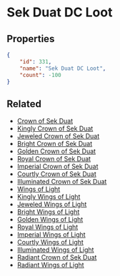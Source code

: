 # Sek Duat DC Loot

<no description available>

## Properties

```json
{
    "id": 331,
    "name": "Sek Duat DC Loot",
    "count": -100
}
```

## Related

- [Crown of Sek Duat](../items/9445-crown-of-sek-duat.md)
- [Kingly Crown of Sek Duat](../items/9446-kingly-crown-of-sek-duat.md)
- [Jeweled Crown of Sek Duat](../items/9447-jeweled-crown-of-sek-duat.md)
- [Bright Crown of Sek Duat](../items/9448-bright-crown-of-sek-duat.md)
- [Golden Crown of Sek Duat](../items/9449-golden-crown-of-sek-duat.md)
- [Royal Crown of Sek Duat](../items/9450-royal-crown-of-sek-duat.md)
- [Imperial Crown of Sek Duat](../items/9451-imperial-crown-of-sek-duat.md)
- [Courtly Crown of Sek Duat](../items/9452-courtly-crown-of-sek-duat.md)
- [Illuminated Crown of Sek Duat](../items/9453-illuminated-crown-of-sek-duat.md)
- [Wings of Light](../items/9454-wings-of-light.md)
- [Kingly Wings of Light](../items/9455-kingly-wings-of-light.md)
- [Jeweled Wings of Light](../items/9456-jeweled-wings-of-light.md)
- [Bright Wings of Light](../items/9457-bright-wings-of-light.md)
- [Golden Wings of Light](../items/9458-golden-wings-of-light.md)
- [Royal Wings of Light](../items/9459-royal-wings-of-light.md)
- [Imperial Wings of Light](../items/9460-imperial-wings-of-light.md)
- [Courtly Wings of Light](../items/9461-courtly-wings-of-light.md)
- [Illuminated Wings of Light](../items/9462-illuminated-wings-of-light.md)
- [Radiant Crown of Sek Duat](../items/19627-radiant-crown-of-sek-duat.md)
- [Radiant Wings of Light](../items/19628-radiant-wings-of-light.md)

